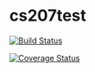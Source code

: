 # cs207test

[![Build Status](https://travis-ci.org/IACS-CS-207-FantasticFour/cs207-FinalProject.svg?branch=ci-test)](https://travis-ci.org/IACS-CS-207-FantasticFour/cs207-FinalProject.svg?branch=ci-test)

[![Coverage Status](https://codecov.io/gh/IACS-CS-207-FantasticFour/cs207-FinalProject/branch/ci-test/graph/badge.svg)](https://codecov.io/gh/IACS-CS-207-FantasticFour/cs207-FinalProject)
